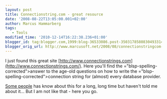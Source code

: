 ```yaml
---
layout: post
title: Connectionstring.com - great resource
date: '2008-08-22T13:05:00.001+02:00'
author: Marcus Hammarberg
tags:
   - Tools
modified_time: '2010-12-14T16:22:38.236+01:00'
blogger_id: tag:blogger.com,1999:blog-36533086.post-3503178580830493314
blogger_orig_url: http://www.marcusoft.net/2008/08/connectionstringcom-great-resource.html
---
```


I just found this great site
[http://www.connectionstrings.com](http://www.connectionstrings.com/).
Here you'll find the <span>="blsp-spelling-corrected">answer</span> to the age-old questions
on how to write the <span>="blsp-spelling-corrected">connection string</span> for (almost)
every database provider.

[Some people](http://www.blogger.com/profile/06485708514192583267) has
know about this for a long, long time but haven't told me about it...
But I am not like that - here you go.
